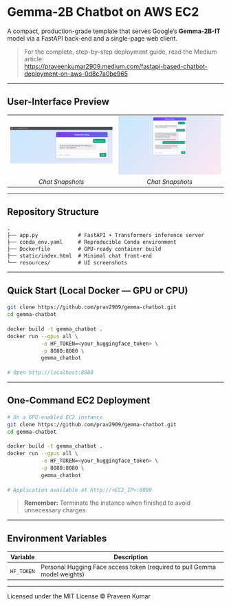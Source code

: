 # Gemma-2B Chatbot on AWS EC2

A compact, production-grade template that serves Google’s **Gemma-2B-IT** model via a FastAPI back-end and a single-page web client.

> For the complete, step-by-step deployment guide, read the Medium article:  
> <https://praveenkumar2909.medium.com/fastapi-based-chatbot-deployment-on-aws-0d8c7a0be965>

---

## User-Interface Preview

<table>
<tr>
  <td align="center"><img src="resources/snapshot1.png" width="340"/></td>
  <td align="center"><img src="resources/snapshot2.png" width="340"/></td>
</tr>
<tr>
  <td align="center"><em>Chat Snapshots</em></td>
  <td align="center"><em>Chat Snapshots</em></td>
</tr>
</table>

---

## Repository Structure
```text
.
├── app.py             # FastAPI + Transformers inference server
├── conda_env.yaml     # Reproducible Conda environment
├── Dockerfile         # GPU-ready container build
├── static/index.html  # Minimal chat front-end
└── resources/         # UI screenshots
```

---

## Quick Start (Local Docker — GPU or CPU)
```bash
git clone https://github.com/prav2909/gemma-chatbot.git
cd gemma-chatbot

docker build -t gemma_chatbot .
docker run --gpus all \
           -e HF_TOKEN=<your_huggingface_token> \
           -p 8080:8080 \
           gemma_chatbot

# Open http://localhost:8080
```

---

## One-Command EC2 Deployment
```bash
# On a GPU-enabled EC2 instance
git clone https://github.com/prav2909/gemma-chatbot.git
cd gemma-chatbot

docker build -t gemma_chatbot .
docker run --gpus all \
           -e HF_TOKEN=<your_huggingface_token> \
           -p 8080:8080 \
           gemma_chatbot

# Application available at http://<EC2_IP>:8080
```
> **Remember:** Terminate the instance when finished to avoid unnecessary charges.

---

## Environment Variables

| Variable   | Description                                           |
|------------|-------------------------------------------------------|
| `HF_TOKEN` | Personal Hugging Face access token (required to pull Gemma model weights) |

---

Licensed under the MIT License © Praveen Kumar
